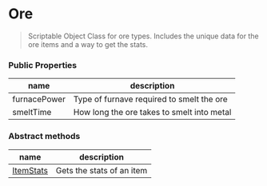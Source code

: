 # Ore
> Scriptable Object Class for ore types. Includes the unique data for the ore items and a way to get the stats.

### Public Properties
|name|description|
|----|-----------|
|furnacePower|Type of furnave required to smelt the ore|
|smeltTime|How long the ore takes to smelt into metal|

### Abstract methods
|name|description|
|-|-|
|[ItemStats](ItemStats.md)|Gets the stats of an item|
